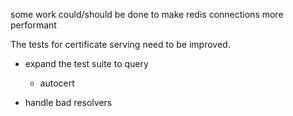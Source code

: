 some work could/should be done to make redis connections more performant

The tests for certificate serving need to be improved.

- expand the test suite to query
	- autocert

- handle bad resolvers